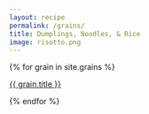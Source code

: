 ```yaml
---
layout: recipe
permalink: /grains/
title: Dumplings, Noodles, & Rice
image: risotto.png
---
```


{% for grain in site.grains %}
<p><a href="{{ site.baseurl }}{{ grain.url }}">{{ grain.title }}</a></p>
{% endfor %}